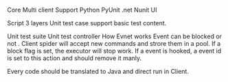 Core
Multi client
Support Python PyUnit
.net Nunit
UI

Script 3 layers
Unit test case
support basic test content.

Unit test suite
Unit test controller
How Evnet works
Event can be blocked or not . Client spider will accept new commands and strore them in a pool. If a block flag is set, the executor will stop work.
If a event is hooked, a event id is set to this action and should remove it manly.


Every code should be translated to Java and direct run in Client.